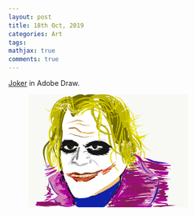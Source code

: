```yaml
---
layout: post
title: 18th Oct, 2019
categories: Art
tags:
mathjax: true
comments: true
---
```


[Joker](https://www.cnet.com/pictures/the-joker-see-all-the-actors-whove-played-the-dc-comics-villain/) in Adobe Draw. 

<p><figure><img src="../images/2019-10-18/joker.png" width="75%" alt=""/><figcaption></figcaption></figure></p>






  
